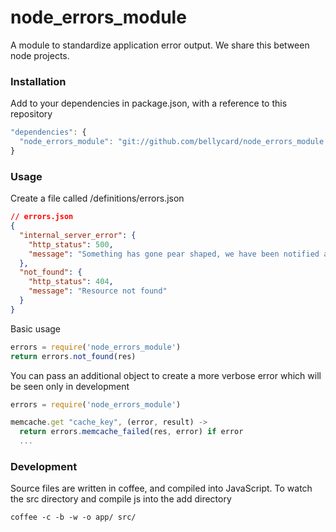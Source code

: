 node_errors_module
==================

A module to standardize application error output.  We share this between node projects.

### Installation

Add to your dependencies in package.json, with a reference to this repository

```JAVASCRIPT
"dependencies": {
  "node_errors_module": "git://github.com/bellycard/node_errors_module.git#v0.0.3"
}
```

### Usage

Create a file called /definitions/errors.json

```JSON
// errors.json
{
  "internal_server_error": {
    "http_status": 500,
    "message": "Something has gone pear shaped, we have been notified and will try and fix it"
  },
  "not_found": {
    "http_status": 404,
    "message": "Resource not found"
  }
}
```

Basic usage

```JAVASCRIPT
errors = require('node_errors_module')
return errors.not_found(res)
```

You can pass an additional object to create a more verbose error which will be seen only in development

```JAVASCRIPT
errors = require('node_errors_module')

memcache.get "cache_key", (error, result) ->
  return errors.memcache_failed(res, error) if error
  ...

```


### Development

Source files are written in coffee, and compiled into JavaScript.  To watch the src directory and compile js into the add directory
```
coffee -c -b -w -o app/ src/
```
